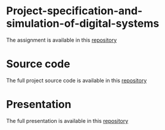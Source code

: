 # Project-specification-and-simulation-of-digital-systems
The assignment is available in this [repository](https://github.com/Giuscar/Project-specification-and-simulation-of-digitl-systems/blob/master/assignment_20152016_ssds.pdf)

# Source code
The full project source code is available in this [repository](https://github.com/Giuscar/Project-specification-and-simulation-of-digitl-systems)

# Presentation
The full presentation is available in this [repository](https://github.com/Giuscar/Project-specification-and-simulation-of-digitl-systems/blob/master/Presentation.pdf)

